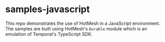 # samples-javascript
This repo demonstrates the use of HotMesh in a JavaScript environment. The samples are built using HotMesh's `Durable` module which is an emulation of Temporal's TypeScript SDK.

